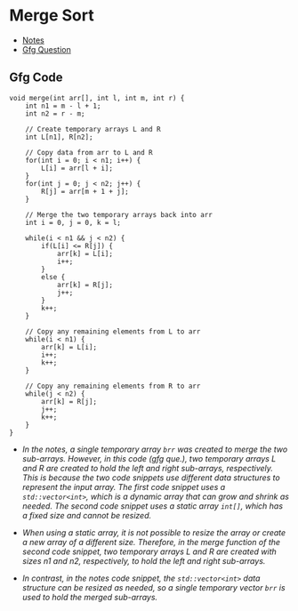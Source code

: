 # Merge Sort 
- [Notes](https://github.com/navgtcode/Sorting-Algorithms-/blob/main/Merge%20Sort.md) 
- [Gfg Question](https://practice.geeksforgeeks.org/problems/merge-sort/1?utm_source=gfg&utm_medium=article&utm_campaign=bottom_sticky_on_article)

## Gfg Code
````
void merge(int arr[], int l, int m, int r) {
    int n1 = m - l + 1;
    int n2 = r - m;

    // Create temporary arrays L and R
    int L[n1], R[n2];

    // Copy data from arr to L and R
    for(int i = 0; i < n1; i++) {
        L[i] = arr[l + i];
    }
    for(int j = 0; j < n2; j++) {
        R[j] = arr[m + 1 + j];
    }

    // Merge the two temporary arrays back into arr
    int i = 0, j = 0, k = l;

    while(i < n1 && j < n2) {
        if(L[i] <= R[j]) {
            arr[k] = L[i];
            i++;
        }
        else {
            arr[k] = R[j];
            j++;
        }
        k++;
    }

    // Copy any remaining elements from L to arr
    while(i < n1) {
        arr[k] = L[i];
        i++;
        k++;
    }

    // Copy any remaining elements from R to arr
    while(j < n2) {
        arr[k] = R[j];
        j++;
        k++;
    }
}
````

- _In the notes, a single temporary array ``brr`` was created to merge the two sub-arrays. However, in this code (gfg que.), two temporary arrays L and R are created to hold the left and right sub-arrays, respectively. This is because the two code snippets use different data structures to represent the input array. The first code snippet uses a ``std::vector<int>``, which is a dynamic array that can grow and shrink as needed. The second code snippet uses a static array ``int[]``, which has a fixed size and cannot be resized._

- _When using a static array, it is not possible to resize the array or create a new array of a different size. Therefore, in the merge function of the second code snippet, two temporary arrays L and R are created with sizes n1 and n2, respectively, to hold the left and right sub-arrays._

- _In contrast, in the notes code snippet, the ``std::vector<int>`` data structure can be resized as needed, so a single temporary vector ``brr`` is used to hold the merged sub-arrays._
